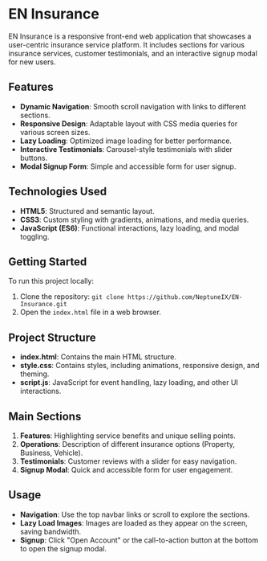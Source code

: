 # EN Insurance

EN Insurance is a responsive front-end web application that showcases a user-centric insurance service platform. It includes sections for various insurance services, customer testimonials, and an interactive signup modal for new users.

## Features

- **Dynamic Navigation**: Smooth scroll navigation with links to different sections.
- **Responsive Design**: Adaptable layout with CSS media queries for various screen sizes.
- **Lazy Loading**: Optimized image loading for better performance.
- **Interactive Testimonials**: Carousel-style testimonials with slider buttons.
- **Modal Signup Form**: Simple and accessible form for user signup.

## Technologies Used

- **HTML5**: Structured and semantic layout.
- **CSS3**: Custom styling with gradients, animations, and media queries.
- **JavaScript (ES6)**: Functional interactions, lazy loading, and modal toggling.

## Getting Started

To run this project locally:

1. Clone the repository:
   `git clone https://github.com/NeptuneIX/EN-Insurance.git`
2. Open the `index.html` file in a web browser.

## Project Structure

- **index.html**: Contains the main HTML structure.
- **style.css**: Contains styles, including animations, responsive design, and theming.
- **script.js**: JavaScript for event handling, lazy loading, and other UI interactions.

## Main Sections

1. **Features**: Highlighting service benefits and unique selling points.
2. **Operations**: Description of different insurance options (Property, Business, Vehicle).
3. **Testimonials**: Customer reviews with a slider for easy navigation.
4. **Signup Modal**: Quick and accessible form for user engagement.

## Usage

- **Navigation**: Use the top navbar links or scroll to explore the sections.
- **Lazy Load Images**: Images are loaded as they appear on the screen, saving bandwidth.
- **Signup**: Click "Open Account" or the call-to-action button at the bottom to open the signup modal.

